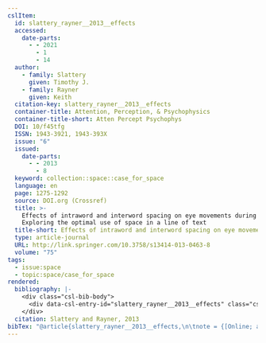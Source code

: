 ```yaml
---
cslItem:
  id: slattery_rayner__2013__effects
  accessed:
    date-parts:
      - - 2021
        - 1
        - 14
  author:
    - family: Slattery
      given: Timothy J.
    - family: Rayner
      given: Keith
  citation-key: slattery_rayner__2013__effects
  container-title: Attention, Perception, & Psychophysics
  container-title-short: Atten Percept Psychophys
  DOI: 10/f45tfg
  ISSN: 1943-3921, 1943-393X
  issue: "6"
  issued:
    date-parts:
      - - 2013
        - 8
  keyword: collection::space::case_for_space
  language: en
  page: 1275-1292
  source: DOI.org (Crossref)
  title: >-
    Effects of intraword and interword spacing on eye movements during reading:
    Exploring the optimal use of space in a line of text
  title-short: Effects of intraword and interword spacing on eye movements during reading
  type: article-journal
  URL: http://link.springer.com/10.3758/s13414-013-0463-8
  volume: "75"
tags:
  - issue:space
  - topic:space/case_for_space
rendered:
  bibliography: |-
    <div class="csl-bib-body">
      <div data-csl-entry-id="slattery_rayner__2013__effects" class="csl-entry">Slattery, T.J. and Rayner, K. 2013 “Effects of intraword and interword spacing on eye movements during reading: Exploring the optimal use of space in a line of text,” <i>Attention, Perception, &#38; Psychophysics</i>, 75(6), pp. 1275–1292. doi:10/f45tfg.</div>
    </div>
  citation: Slattery and Rayner, 2013
bibTex: "@article{slattery_rayner__2013__effects,\n\tnote = {[Online; accessed 2021-01-14]},\n\tauthor = {Slattery, Timothy J. and Rayner, Keith},\n\tjournal = {Attention, Perception, & Psychophysics},\n\tnumber = {6},\n\tyear = {2013},\n\tmonth = {8},\n\tpages = {1275--1292},\n\ttitle = {Effects of intraword and interword spacing on eye movements during reading: Exploring the optimal use of space in a line of text},\n\thowpublished = {http://link.springer.com/10.3758/s13414-013-0463-8},\n\tvolume = {75},\n}\n\n"
---
```

